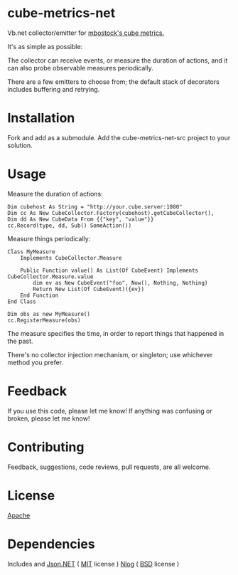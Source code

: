 ﻿cube-metrics-net
================

Vb.net collector/emitter for [mbostock's cube metrics.](http://square.github.com/cube/)

It's as simple as possible:

The collector can receive events, or measure the duration of actions,
and it can also probe observable measures periodically.

There are a few emitters to choose from; the default stack of decorators
includes buffering and retrying.


Installation
============

Fork and add as a submodule.  Add the cube-metrics-net-src project to your solution.


Usage
=====

Measure the duration of actions:

``` vb.net
Dim cubehost As String = "http://your.cube.server:1080"
Dim cc As New CubeCollector.Factory(cubehost).getCubeCollector(),
Dim dd As New CubeData From {{"key", "value"}}
cc.Record(type, dd, Sub() SomeAction())
``` 

Measure things periodically:

``` vb.net
Class MyMeasure
    Implements CubeCollector.Measure

    Public Function value() As List(Of CubeEvent) Implements CubeCollector.Measure.value
        dim ev as New CubeEvent("foo", Now(), Nothing, Nothing)
        Return New List(Of CubeEvent)({ev})
    End Function
End Class

Dim obs as new MyMeasure()
cc.RegisterMeasure(obs)
``` 


The measure specifies the time, in order to report things that happened in the past.

There's no collector injection mechanism, or singleton; use whichever method you prefer.


Feedback
========

If you use this code, please let me know!  If anything was confusing or broken, please let me know!


Contributing
============

Feedback, suggestions, code reviews, pull requests, are all welcome.


License
=======

[Apache](http://www.apache.org/licenses/LICENSE-2.0)



Dependencies
============

Includes and [Json.NET](http://james.newtonking.com/projects/json-net.aspx) ( [MIT](http://json.codeplex.com/license) license ) [Nlog](http://nlog-project.org/) ( [BSD](http://www.opensource.org/licenses/bsd-license.php) license )